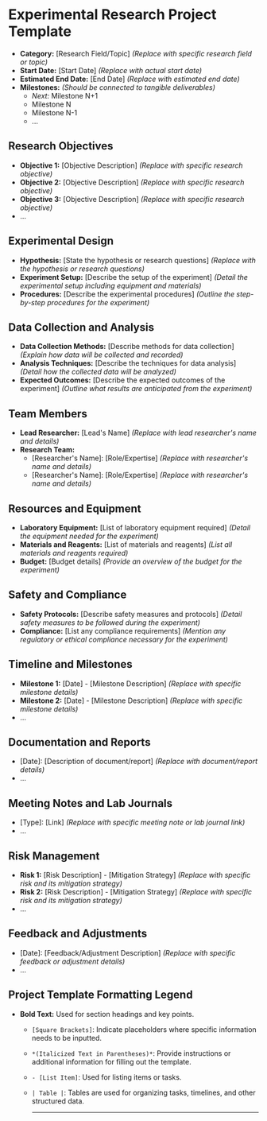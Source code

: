 # Experimental Research Project Template

- **Category:** [Research Field/Topic] _(Replace with specific research field or topic)_
- **Start Date:** [Start Date] _(Replace with actual start date)_
- **Estimated End Date:** [End Date] _(Replace with estimated end date)_
- **Milestones:** _(Should be connected to tangible deliverables)_
  - _Next:_ Milestone N+1
  - Milestone N
  - Milestone N-1
  - ...

## Research Objectives

- **Objective 1:** [Objective Description] _(Replace with specific research objective)_
- **Objective 2:** [Objective Description] _(Replace with specific research objective)_
- **Objective 3:** [Objective Description] _(Replace with specific research objective)_
- ...

## Experimental Design

- **Hypothesis:** [State the hypothesis or research questions] _(Replace with the hypothesis or research questions)_
- **Experiment Setup:** [Describe the setup of the experiment] _(Detail the experimental setup including equipment and materials)_
- **Procedures:** [Describe the experimental procedures] _(Outline the step-by-step procedures for the experiment)_

## Data Collection and Analysis

- **Data Collection Methods:** [Describe methods for data collection] _(Explain how data will be collected and recorded)_
- **Analysis Techniques:** [Describe the techniques for data analysis] _(Detail how the collected data will be analyzed)_
- **Expected Outcomes:** [Describe the expected outcomes of the experiment] _(Outline what results are anticipated from the experiment)_

## Team Members

- **Lead Researcher:** [Lead's Name] _(Replace with lead researcher's name and details)_
- **Research Team:**
  - [Researcher's Name]: [Role/Expertise] _(Replace with researcher's name and details)_
  - [Researcher's Name]: [Role/Expertise] _(Replace with researcher's name and details)_

## Resources and Equipment

- **Laboratory Equipment:** [List of laboratory equipment required] _(Detail the equipment needed for the experiment)_
- **Materials and Reagents:** [List of materials and reagents] _(List all materials and reagents required)_
- **Budget:** [Budget details] _(Provide an overview of the budget for the experiment)_

## Safety and Compliance

- **Safety Protocols:** [Describe safety measures and protocols] _(Detail safety measures to be followed during the experiment)_
- **Compliance:** [List any compliance requirements] _(Mention any regulatory or ethical compliance necessary for the experiment)_

## Timeline and Milestones

- **Milestone 1:** [Date] - [Milestone Description] _(Replace with specific milestone details)_
- **Milestone 2:** [Date] - [Milestone Description] _(Replace with specific milestone details)_
- ...

## Documentation and Reports

- [Date]: [Description of document/report] _(Replace with document/report details)_
- ...

## Meeting Notes and Lab Journals

- [Type]: [Link] _(Replace with specific meeting note or lab journal link)_
- ...

## Risk Management

- **Risk 1:** [Risk Description] - [Mitigation Strategy] _(Replace with specific risk and its mitigation strategy)_
- **Risk 2:** [Risk Description] - [Mitigation Strategy] _(Replace with specific risk and its mitigation strategy)_
- ...

## Feedback and Adjustments

- [Date]: [Feedback/Adjustment Description] _(Replace with specific feedback or adjustment details)_
- ...

## Project Template Formatting Legend

- **Bold Text:** Used for section headings and key points.
  - `[Square Brackets]`: Indicate placeholders where specific information needs to be inputted.
  - `*(Italicized Text in Parentheses)*`: Provide instructions or additional information for filling out the template.
  - `- [List Item]`: Used for listing items or tasks.
  - `| Table |`: Tables are used for organizing tasks, timelines, and other structured data.

    ***
